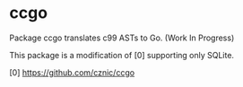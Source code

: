 # ccgo

Package ccgo translates c99 ASTs to Go. (Work In Progress)

This package is a modification of [0] supporting only SQLite.

[0] https://github.com/cznic/ccgo
